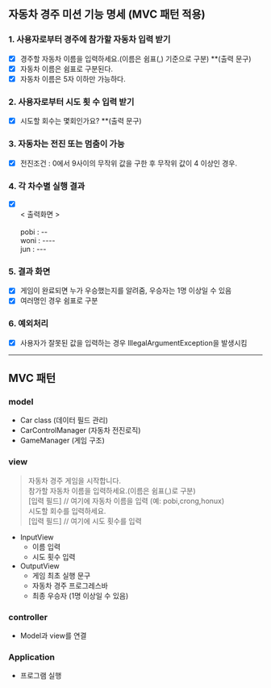 ## 자동차 경주 미션 기능 명세 (MVC 패턴 적용)

### 1. 사용자로부터 경주에 참가할 자동차 입력 받기
- [x] 경주할 자동차 이름을 입력하세요.(이름은 쉼표(,) 기준으로 구분) **(출력 문구)
- [x] 자동차 이름은 쉼표로 구분된다.
- [x] 자동차 이름은 5자 이하만 가능하다.

### 2. 사용자로부터 시도 횟 수 입력 받기
- [x] 시도할 회수는 몇회인가요? **(출력 문구)

### 3. 자동차는 전진 또는 멈춤이 가능
- [x] 전진조건 : 0에서 9사이의 무작위 값을 구한 후 무작위 값이 4 이상인 경우.

### 4. 각 차수별 실행 결과
- [x] 
  <br> < 출력화면 >  
  <br>pobi : --
  <br>woni : ----
  <br>jun : ---

### 5. 결과 화면
- [x] 게임이 완료되면 누가 우승했는지를 알려줌, 우승자는 1명 이상일 수 있음
- [x] 여러명인 경우 쉼표로 구분

### 6. 예외처리
- [x] 사용자가 잘못된 값을 입력하는 경우 IllegalArgumentException을 발생시킴


---

## MVC 패턴

### model

- Car class (데이터 필드 관리)
- CarControlManager (자동차 전진로직)
- GameManager (게임 구조)

### view

> 자동차 경주 게임을 시작합니다.
  <br>참가할 자동차 이름을 입력하세요.(이름은 쉼표(,)로 구분)
  <br>[입력 필드]  // 여기에 자동차 이름을 입력 (예: pobi,crong,honux)
  <br>시도할 회수를 입력하세요.
  <br>[입력 필드]  // 여기에 시도 횟수를 입력

- InputView
  - 이름 입력
  - 시도 횟수 입력
- OutputView
  - 게임 최초 실행 문구
  - 자동차 경주 프로그레스바
  - 최종 우승자 (1명 이상일 수 있음)

### controller
- Model과 view를 연결

### Application
- 프로그램 실행